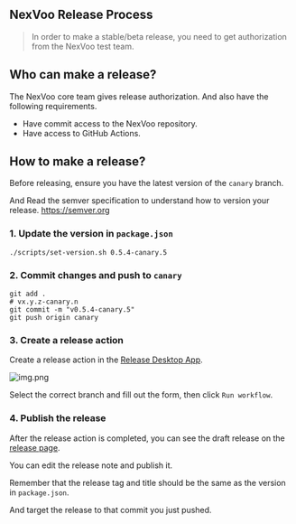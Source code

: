 ## NexVoo Release Process

> In order to make a stable/beta release, you need to get authorization from the NexVoo test team.

## Who can make a release?

The NexVoo core team gives release authorization. And also have the following requirements.

- Have commit access to the NexVoo repository.
- Have access to GitHub Actions.

## How to make a release?

Before releasing, ensure you have the latest version of the `canary` branch.

And Read the semver specification to understand how to version your release. https://semver.org

### 1. Update the version in `package.json`

```shell
./scripts/set-version.sh 0.5.4-canary.5
```

### 2. Commit changes and push to `canary`

```shell
git add .
# vx.y.z-canary.n
git commit -m "v0.5.4-canary.5"
git push origin canary
```

### 3. Create a release action

Create a release action in the [Release Desktop App](https://github.com/toeverything/NexVoo/actions/workflows/release-desktop-app.yml).

![img.png](assets/release-action.png)

Select the correct branch and fill out the form, then click `Run workflow`.

### 4. Publish the release

After the release action is completed, you can see the draft release on the [release page](https://github.com/toeverything/NexVoo/releases).

You can edit the release note and publish it.

Remember that the release tag and title should be the same as the version in `package.json`.

And target the release to that commit you just pushed.
